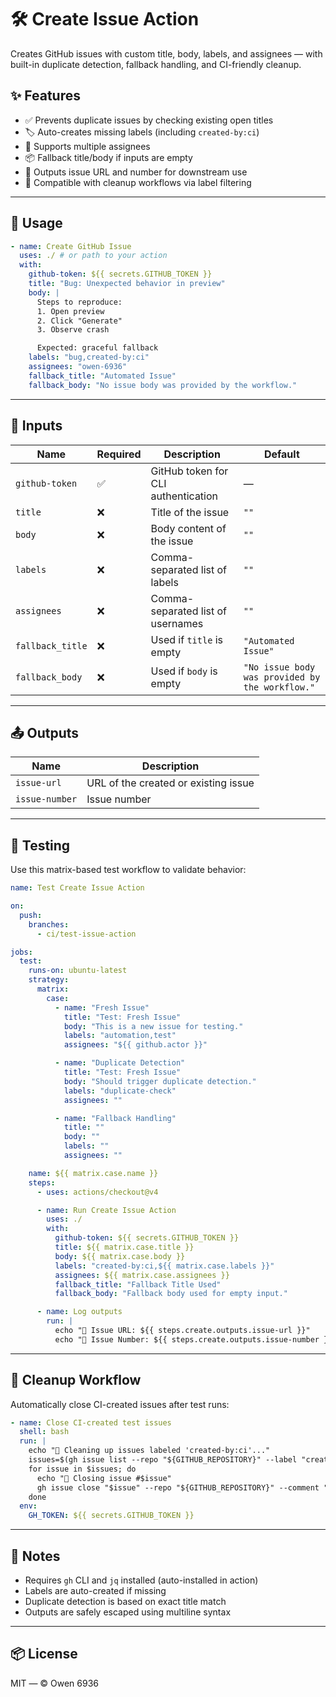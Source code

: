 # 🛠️ Create Issue Action

Creates GitHub issues with custom title, body, labels, and assignees — with built-in duplicate detection, fallback handling, and CI-friendly cleanup.

## ✨ Features

- ✅ Prevents duplicate issues by checking existing open titles
- 🏷️ Auto-creates missing labels (including `created-by:ci`)
- 👥 Supports multiple assignees
- 📦 Fallback title/body if inputs are empty
- 🔗 Outputs issue URL and number for downstream use
- 🧹 Compatible with cleanup workflows via label filtering

---

## 🚀 Usage

```yaml
- name: Create GitHub Issue
  uses: ./ # or path to your action
  with:
    github-token: ${{ secrets.GITHUB_TOKEN }}
    title: "Bug: Unexpected behavior in preview"
    body: |
      Steps to reproduce:
      1. Open preview
      2. Click "Generate"
      3. Observe crash

      Expected: graceful fallback
    labels: "bug,created-by:ci"
    assignees: "owen-6936"
    fallback_title: "Automated Issue"
    fallback_body: "No issue body was provided by the workflow."
```

---

## 🧾 Inputs

| Name             | Required | Description                                      | Default                                  |
|------------------|----------|--------------------------------------------------|------------------------------------------|
| `github-token`   | ✅       | GitHub token for CLI authentication              | —                                        |
| `title`          | ❌       | Title of the issue                               | `""`                                     |
| `body`           | ❌       | Body content of the issue                        | `""`                                     |
| `labels`         | ❌       | Comma-separated list of labels                   | `""`                                     |
| `assignees`      | ❌       | Comma-separated list of usernames                | `""`                                     |
| `fallback_title` | ❌       | Used if `title` is empty                         | `"Automated Issue"`                      |
| `fallback_body`  | ❌       | Used if `body` is empty                          | `"No issue body was provided by the workflow."` |

---

## 📤 Outputs

| Name           | Description                          |
|----------------|--------------------------------------|
| `issue-url`    | URL of the created or existing issue |
| `issue-number` | Issue number                         |

---

## 🧪 Testing

Use this matrix-based test workflow to validate behavior:

```yaml
name: Test Create Issue Action

on:
  push:
    branches:
      - ci/test-issue-action

jobs:
  test:
    runs-on: ubuntu-latest
    strategy:
      matrix:
        case:
          - name: "Fresh Issue"
            title: "Test: Fresh Issue"
            body: "This is a new issue for testing."
            labels: "automation,test"
            assignees: "${{ github.actor }}"

          - name: "Duplicate Detection"
            title: "Test: Fresh Issue"
            body: "Should trigger duplicate detection."
            labels: "duplicate-check"
            assignees: ""

          - name: "Fallback Handling"
            title: ""
            body: ""
            labels: ""
            assignees: ""

    name: ${{ matrix.case.name }}
    steps:
      - uses: actions/checkout@v4

      - name: Run Create Issue Action
        uses: ./
        with:
          github-token: ${{ secrets.GITHUB_TOKEN }}
          title: ${{ matrix.case.title }}
          body: ${{ matrix.case.body }}
          labels: "created-by:ci,${{ matrix.case.labels }}"
          assignees: ${{ matrix.case.assignees }}
          fallback_title: "Fallback Title Used"
          fallback_body: "Fallback body used for empty input."

      - name: Log outputs
        run: |
          echo "🔗 Issue URL: ${{ steps.create.outputs.issue-url }}"
          echo "🔢 Issue Number: ${{ steps.create.outputs.issue-number }}"
```

---

## 🧹 Cleanup Workflow

Automatically close CI-created issues after test runs:

```yaml
- name: Close CI-created test issues
  shell: bash
  run: |
    echo "🧹 Cleaning up issues labeled 'created-by:ci'..."
    issues=$(gh issue list --repo "${GITHUB_REPOSITORY}" --label "created-by:ci" --state open --json number | jq -r '.[].number')
    for issue in $issues; do
      echo "🛑 Closing issue #$issue"
      gh issue close "$issue" --repo "${GITHUB_REPOSITORY}" --comment "Closed automatically after CI test run."
    done
  env:
    GH_TOKEN: ${{ secrets.GITHUB_TOKEN }}
```

---

## 🧠 Notes

- Requires `gh` CLI and `jq` installed (auto-installed in action)
- Labels are auto-created if missing
- Duplicate detection is based on exact title match
- Outputs are safely escaped using multiline syntax

---

## 📦 License

MIT — © Owen 6936
